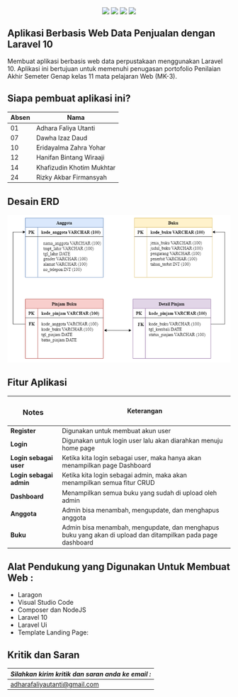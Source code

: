 <p align="center">
<img align="center" src="http://ForTheBadge.com/images/badges/built-with-love.svg"> <img align="center" src="http://ForTheBadge.com/images/badges/uses-html.svg"> <img align="center" src="http://ForTheBadge.com/images/badges/makes-people-smile.svg"> <img align="center" src="http://ForTheBadge.com/images/badges/built-by-developers.svg">
</p>

## Aplikasi Berbasis Web Data Penjualan dengan Laravel 10

Membuat aplikasi berbasis web data perpustakaan menggunakan Laravel 10. Aplikasi ini bertujuan untuk memenuhi penugasan portofolio Penilaian Akhir Semeter Genap kelas 11 mata pelajaran Web (MK-3).

## Siapa pembuat aplikasi ini?

| Absen  |  Nama                       |
|--------|-----------------------------|
| 01     | Adhara Faliya Utanti        |
| 07     | Dawha Izaz Daud             |
| 10     | Eridayalma Zahra Yohar      |
| 12     | Hanifan Bintang Wiraaji     |
| 14     | Khafizudin Khotim Mukhtar   |
| 24     | Rizky Akbar Firmansyah      |

## Desain ERD

<img src="public/asset/img/Design ERD.png" alt="Desain ERD">


## Fitur Aplikasi

|<h3>Notes  </h3>       |       Keterangan                                                                  |
|-----------------------|-----------------------------------------------------------------------------------|
|<b>Register            | </b>Digunakan untuk membuat akun user                                             |
|<b>Login               | </b>Digunakan untuk login user lalu akan diarahkan menuju home page               |
|<b>Login sebagai user  | </b>Ketika kita login sebagai user, maka hanya akan menampilkan page Dashboard    |
|<b>Login sebagai admin | </b>Ketika kita login sebagai admin, maka akan menampilkan semua fitur CRUD       |
|<b>Dashboard           | </b>Menampilkan semua buku yang sudah di upload oleh admin                        |
|<b>Anggota             | </b> Admin bisa menambah, mengupdate, dan menghapus anggota                       |
|<b>Buku                | </b> Admin bisa menambah, mengupdate, dan menghapus buku yang akan di upload dan ditampilkan pada page dashboard|


## Alat Pendukung yang Digunakan Untuk Membuat Web :

-   Laragon
-   Visual Studio Code
-   Composer dan NodeJS
-   Laravel 10
-   Laravel Ui
-   Template Landing Page: 


## Kritik dan Saran

| *_Silahkan kirim kritik dan saran anda ke email :_*  |
|------------------------------------------------------|
| adharafaliyautanti@gmail.com                              |
